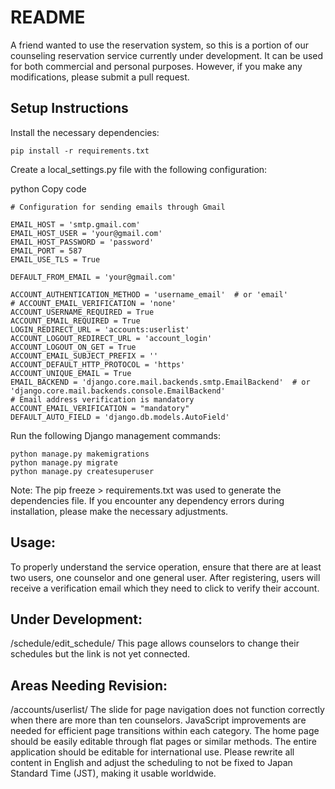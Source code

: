 

# README
A friend wanted to use the reservation system, so this is a portion of our counseling reservation service currently under development. It can be used for both commercial and personal purposes. However, if you make any modifications, please submit a pull request.

## Setup Instructions
Install the necessary dependencies:

```
pip install -r requirements.txt
```
Create a local_settings.py file with the following configuration:

python
Copy code
```
# Configuration for sending emails through Gmail

EMAIL_HOST = 'smtp.gmail.com'
EMAIL_HOST_USER = 'your@gmail.com'
EMAIL_HOST_PASSWORD = 'password'
EMAIL_PORT = 587
EMAIL_USE_TLS = True

DEFAULT_FROM_EMAIL = 'your@gmail.com'

ACCOUNT_AUTHENTICATION_METHOD = 'username_email'  # or 'email'
# ACCOUNT_EMAIL_VERIFICATION = 'none'
ACCOUNT_USERNAME_REQUIRED = True
ACCOUNT_EMAIL_REQUIRED = True
LOGIN_REDIRECT_URL = 'accounts:userlist'
ACCOUNT_LOGOUT_REDIRECT_URL = 'account_login'
ACCOUNT_LOGOUT_ON_GET = True
ACCOUNT_EMAIL_SUBJECT_PREFIX = ''
ACCOUNT_DEFAULT_HTTP_PROTOCOL = 'https'
ACCOUNT_UNIQUE_EMAIL = True
EMAIL_BACKEND = 'django.core.mail.backends.smtp.EmailBackend'  # or 'django.core.mail.backends.console.EmailBackend'
# Email address verification is mandatory
ACCOUNT_EMAIL_VERIFICATION = "mandatory"
DEFAULT_AUTO_FIELD = 'django.db.models.AutoField'
```

Run the following Django management commands:

```
python manage.py makemigrations
python manage.py migrate
python manage.py createsuperuser
```

Note: The pip freeze > requirements.txt was used to generate the dependencies file. If you encounter any dependency errors during installation, please make the necessary adjustments.

## Usage:

To properly understand the service operation, ensure that there are at least two users, one counselor and one general user. After registering, users will receive a verification email which they need to click to verify their account.

## Under Development:

/schedule/edit_schedule/
This page allows counselors to change their schedules but the link is not yet connected.

## Areas Needing Revision:

/accounts/userlist/
The slide for page navigation does not function correctly when there are more than ten counselors. JavaScript improvements are needed for efficient page transitions within each category.
The home page should be easily editable through flat pages or similar methods.
The entire application should be editable for international use. Please rewrite all content in English and adjust the scheduling to not be fixed to Japan Standard Time (JST), making it usable worldwide.






